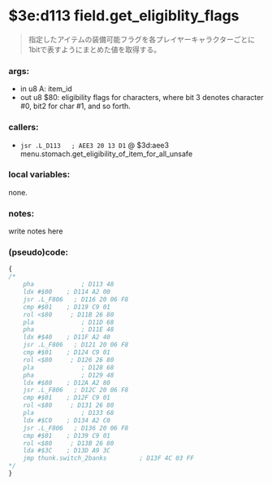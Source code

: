 ﻿
# $3e:d113 field.get_eligiblity_flags
> 指定したアイテムの装備可能フラグを各プレイヤーキャラクターごとに1bitで表すようにまとめた値を取得する。

### args:
+	in u8 A: item_id
+	out u8 $80: eligibility flags for characters,
	where bit 3 denotes character #0, bit2 for char #1, and so forth.

### callers:
+	`jsr .L_D113   ; AEE3 20 13 D1` @ $3d:aee3 menu.stomach.get_eligibility_of_item_for_all_unsafe

### local variables:
none.

### notes:
write notes here

### (pseudo)code:
```js
{
/*
    pha             ; D113 48
    ldx #$00    ; D114 A2 00
    jsr .L_F806   ; D116 20 06 F8
    cmp #$01    ; D119 C9 01
    rol <$80     ; D11B 26 80
    pla             ; D11D 68
    pha             ; D11E 48
    ldx #$40    ; D11F A2 40
    jsr .L_F806   ; D121 20 06 F8
    cmp #$01    ; D124 C9 01
    rol <$80     ; D126 26 80
    pla             ; D128 68
    pha             ; D129 48
    ldx #$80    ; D12A A2 80
    jsr .L_F806   ; D12C 20 06 F8
    cmp #$01    ; D12F C9 01
    rol <$80     ; D131 26 80
    pla             ; D133 68
    ldx #$C0    ; D134 A2 C0
    jsr .L_F806   ; D136 20 06 F8
    cmp #$01    ; D139 C9 01
    rol <$80     ; D13B 26 80
    lda #$3C    ; D13D A9 3C
	jmp thunk.switch_2banks         ; D13F 4C 03 FF
*/
}
```


